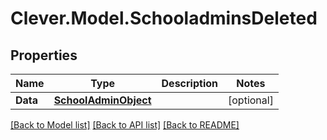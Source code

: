 # Clever.Model.SchooladminsDeleted
## Properties

Name | Type | Description | Notes
------------ | ------------- | ------------- | -------------
**Data** | [**SchoolAdminObject**](SchoolAdminObject.md) |  | [optional] 

[[Back to Model list]](../README.md#documentation-for-models) [[Back to API list]](../README.md#documentation-for-api-endpoints) [[Back to README]](../README.md)

